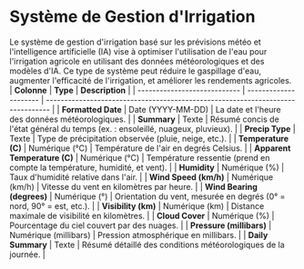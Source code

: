 # Système de Gestion d'Irrigation
Le système de gestion d'irrigation basé sur les prévisions météo et l'intelligence artificielle (IA) vise à optimiser l'utilisation de l'eau pour l'irrigation agricole en utilisant des données météorologiques et des modèles d'IA. Ce type de système peut réduire le gaspillage d'eau, augmenter l'efficacité de l'irrigation, et améliorer les rendements agricoles.
| **Colonne**                  | **Type**              | **Description**                                                                 |
| ---------------------------- | --------------------- | ------------------------------------------------------------------------------- |
| **Formatted Date**           | Date (YYYY-MM-DD)     | La date et l'heure des données météorologiques.                                 |
| **Summary**                  | Texte                 | Résumé concis de l'état général du temps (ex. : ensoleillé, nuageux, pluvieux). |
| **Precip Type**              | Texte                 | Type de précipitation observée (pluie, neige, etc.).                            |
| **Temperature (C)**          | Numérique (°C)        | Température de l'air en degrés Celsius.                                         |
| **Apparent Temperature (C)** | Numérique (°C)        | Température ressentie (prend en compte la température, humidité, et vent).      |
| **Humidity**                 | Numérique (%)         | Taux d'humidité relative dans l'air.                                            |
| **Wind Speed (km/h)**        | Numérique (km/h)      | Vitesse du vent en kilomètres par heure.                                        |
| **Wind Bearing (degrees)**   | Numérique (°)         | Orientation du vent, mesurée en degrés (0° = nord, 90° = est, etc.).            |
| **Visibility (km)**          | Numérique (km)        | Distance maximale de visibilité en kilomètres.                                  |
| **Cloud Cover**              | Numérique (%)         | Pourcentage du ciel couvert par des nuages.                                     |
| **Pressure (millibars)**     | Numérique (millibars) | Pression atmosphérique en millibars.                                            |
| **Daily Summary**            | Texte                 | Résumé détaillé des conditions météorologiques de la journée.                   |
